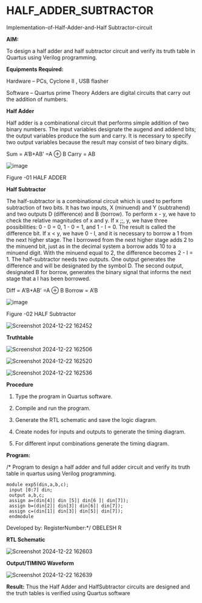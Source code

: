 # HALF_ADDER_SUBTRACTOR

Implementation-of-Half-Adder-and-Half Subtractor-circuit

**AIM:**

To design a half adder and half subtractor circuit and verify its truth table in Quartus using Verilog programming.

**Equipments Required:**

Hardware – PCs, Cyclone II , USB flasher 

Software – Quartus prime Theory Adders are digital circuits that carry out the addition of numbers.

**Half Adder**

Half adder is a combinational circuit that performs simple addition of two binary numbers. The input variables designate the augend and addend bits; the output variables produce the sum and carry. It is necessary to specify two output variables because the result may consist of two binary digits.

Sum = A’B+AB’ =A ⊕ B Carry = AB

![image](https://github.com/naavaneetha/HALF_ADDER_SUBTRACTOR/assets/154305477/bd4a0b2c-cdbc-4184-ab08-81578f121e1f)

Figure -01 HALF ADDER

**Half Subtractor**

The half-subtractor is a combinational circuit which is used to perform subtraction of two bits. It has two inputs, X (minuend) and Y (subtrahend) and two outputs D (difference) and B (borrow). To perform x - y, we have to check the relative magnitudes of x and y. If x ;;, y, we have three possibilities: 0 - 0 = 0, 1 - 0 = 1, and 1 - I = 0. The result is called the difference bit. If x < y, we have 0 - I, and it is necessary to borrow a 1 from the next higher stage. The I borrowed from the next higher stage adds 2 to the minuend bit, just as in the decimal system a borrow adds 10 to a minuend digit. With the minuend equal to 2, the difference becomes 2 - I = 1. The half-subtractor needs two outputs. One output generates the difference and will be designated by the symbol D. The second output, designated B for borrow, generates the binary signal that informs the next stage that a I has been borrowed. 

Diff = A’B+AB’ =A ⊕ B
Borrow = A’B

 ![image](https://github.com/naavaneetha/HALF_ADDER_SUBTRACTOR/assets/154305477/d76b099c-513f-4e7c-843a-e2fd028a531a)

Figure -02 HALF Subtractor

![Screenshot 2024-12-22 162452](https://github.com/user-attachments/assets/387eb48a-22e1-4f0f-bcc6-4be5a3c0ed39)


**Truthtable**

![Screenshot 2024-12-22 162506](https://github.com/user-attachments/assets/eb9bc0ef-dfac-452f-a1db-524d8c31946f)

![Screenshot 2024-12-22 162520](https://github.com/user-attachments/assets/138e5ee6-60af-4903-a54e-345c2a4af81e)

![Screenshot 2024-12-22 162536](https://github.com/user-attachments/assets/933867f1-b45b-49e7-a29c-a2dfcfc322ec)


**Procedure**

1.	Type the program in Quartus software.

2.	Compile and run the program.

3.	Generate the RTL schematic and save the logic diagram.

4.	Create nodes for inputs and outputs to generate the timing diagram.

5.	For different input combinations generate the timing diagram.


**Program:**

/* Program to design a half adder and full adder circuit and verify its truth table in quartus using Verilog programming.
```
module exp5(din,a,b,c);
 input [0:7] din;
 output a,b,c;
 assign a=(din[4]| din [5]| din[6 ]| din[7]);
 assign b=(din[2]| din[3]| din[6]| din[7]);
 assign c=(din[1]| din[3]| din[5]| din[7]);
 endmodule

```

Developed by: RegisterNumber:*/ OBELESH R

**RTL Schematic**

![Screenshot 2024-12-22 162603](https://github.com/user-attachments/assets/b25b8089-9aef-4526-9638-4b4e560cd76a)


**Output/TIMING Waveform**

![Screenshot 2024-12-22 162639](https://github.com/user-attachments/assets/53d3bcfb-3a21-4773-8e59-f50ff1b56780)

**Result:**
Thus the Half Adder and HalfSubtractor circuits are designed and the truth tables is verified using Quartus software
